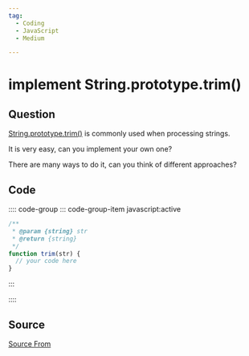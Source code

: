 ```yaml
---
tag:
  - Coding
  - JavaScript
  - Medium

---
```

  
# implement String.prototype.trim()

## Question
[String.prototype.trim()](https://developer.mozilla.org/en-US/docs/Web/JavaScript/Reference/Global_Objects/String/Trim) is commonly used when processing strings.

It is very easy, can you implement your own one?

There are many ways to do it, can you think of different approaches?

## Code
:::: code-group
::: code-group-item javascript:active
```javascript
/**
 * @param {string} str
 * @return {string}
 */
function trim(str) {
  // your code here
}
```
:::
    
::::



##  Source
[Source From](https://bigfrontend.dev/problem/implement-String-prototype-trim)

  